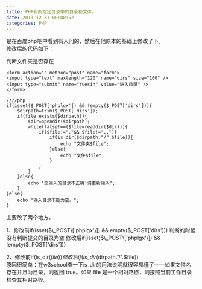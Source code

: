 ```yaml
---
title: PHP判断指定目录中的目录和文件。
date: 2013-12-31 00:00:52
categories: PHP
---
```


是在百度php吧中看到有人问的，然后在他原本的基础上修改了下。  
修改后的代码如下：

判断文件夹是否存在

```
<form action="" method="post" name="form">
<input type="text" maxlength="120" name="dirs" size="100" />
<input type="submit" name="ruesin" value="进入目录" />
</form>

////php
if(isset($_POST['phplgx']) && !empty($_POST['dirs'])){
    $dirpath=trim($_POST['dirs']);
    if(file_exists($dirpath)){
        $dir=opendir($dirpath);
        while(false!==($file=readdir($dir))){
            if($file!="."&& $file!=".."){
                if(is_dir($dirpath."/".$file)){
                    echo "文件夹$file";
                }else{
                    echo "文件$file";
                }
            }
        }
    }else{
        echo "您输入的目录不正确!请重新输入";
    }
}else{
    echo "输入目录不能为空。";
}

```

主要改了两个地方。

1、修改前if(isset($\_POST\['phplgx'\]) && empty($\_POST\['dirs'\])) 判断的时候没有判断提交的目录为空 修改后if(isset($\_POST\['phplgx'\]) && !empty($\_POST\['dirs'\]))

2、修改前if(is\_dir($file)) 修改后if(is\_dir($dirpath.”/”.$file))  
原因很简单：在w3school查一下is\_dir的用法说明就很容易懂了——如果文件名存在并且为目录，则返回 true。如果 file 是一个相对路径，则按照当前工作目录检查其相对路径。
